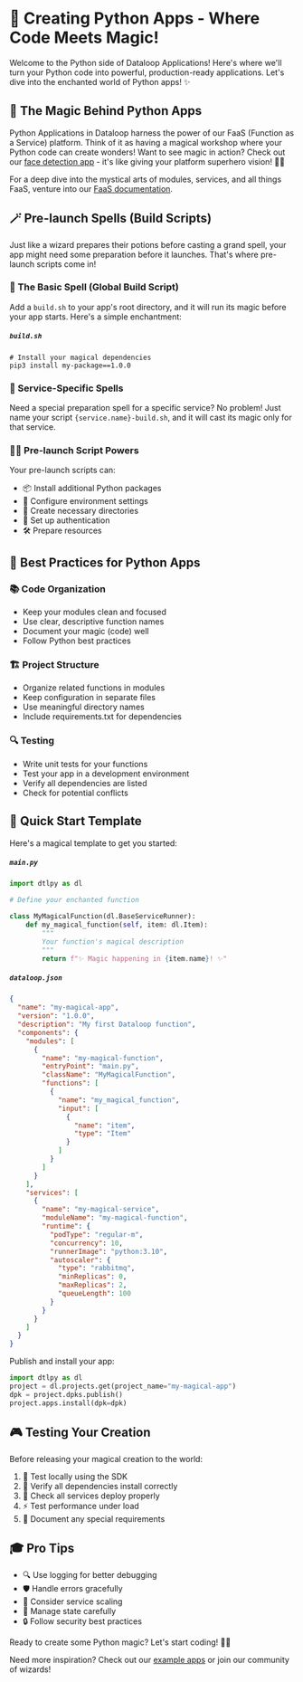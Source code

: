 # 🐍 Creating Python Apps - Where Code Meets Magic!

Welcome to the Python side of Dataloop Applications! Here's where we'll turn your Python code into powerful, production-ready applications. Let's dive into the enchanted world of Python apps! ✨

## 🔮 The Magic Behind Python Apps

Python Applications in Dataloop harness the power of our FaaS (Function as a Service) platform. Think of it as having a magical workshop where your Python code can create wonders! Want to see magic in action? Check out our [face detection app](https://github.com/dataloop-ai-apps/opencv-face-detection) - it's like giving your platform superhero vision! 🦸‍♂️

For a deep dive into the mystical arts of modules, services, and all things FaaS, venture into our [FaaS documentation](https://developers.dataloop.ai/tutorials/faas_applications/).

## 🪄 Pre-launch Spells (Build Scripts)

Just like a wizard prepares their potions before casting a grand spell, your app might need some preparation before it launches. That's where pre-launch scripts come in!

### 📜 The Basic Spell (Global Build Script)

Add a `build.sh` to your app's root directory, and it will run its magic before your app starts. Here's a simple enchantment:

<h5 a><strong><code>build.sh</code></strong></h5>

```shell
# Install your magical dependencies
pip3 install my-package==1.0.0
```

### 🎯 Service-Specific Spells

Need a special preparation spell for a specific service? No problem! Just name your script `{service.name}-build.sh`, and it will cast its magic only for that service.

### 🧙‍♂️ Pre-launch Script Powers

Your pre-launch scripts can:

- 📦 Install additional Python packages
- 🔧 Configure environment settings
- 📁 Create necessary directories
- 🔑 Set up authentication
- 🛠️ Prepare resources

## 💫 Best Practices for Python Apps

### 📚 Code Organization

- Keep your modules clean and focused
- Use clear, descriptive function names
- Document your magic (code) well
- Follow Python best practices

### 🏗️ Project Structure

- Organize related functions in modules
- Keep configuration in separate files
- Use meaningful directory names
- Include requirements.txt for dependencies

### 🔍 Testing

- Write unit tests for your functions
- Test your app in a development environment
- Verify all dependencies are listed
- Check for potential conflicts

## 🚀 Quick Start Template

Here's a magical template to get you started:

<h5 a><strong><code>main.py</code></strong></h5>

```python
import dtlpy as dl

# Define your enchanted function

class MyMagicalFunction(dl.BaseServiceRunner):
    def my_magical_function(self, item: dl.Item):
        """
        Your function's magical description
        """
        return f"✨ Magic happening in {item.name}! ✨"

```

<h5 a><strong><code>dataloop.json</code></strong></h5>

```json
{
  "name": "my-magical-app",
  "version": "1.0.0",
  "description": "My first Dataloop function",
  "components": {
    "modules": [
      {
        "name": "my-magical-function",
        "entryPoint": "main.py",
        "className": "MyMagicalFunction",
        "functions": [
          {
            "name": "my_magical_function",
            "input": [
              {
                "name": "item",
                "type": "Item"
              }
            ]
          }
        ]
      }
    ],
    "services": [
      {
        "name": "my-magical-service",
        "moduleName": "my-magical-function",
        "runtime": {
          "podType": "regular-m",
          "concurrency": 10,
          "runnerImage": "python:3.10",
          "autoscaler": {
            "type": "rabbitmq",
            "minReplicas": 0,
            "maxReplicas": 2,
            "queueLength": 100
          }
        }
      }
    ]
  }
}
```

Publish and install your app:

```python
import dtlpy as dl
project = dl.projects.get(project_name="my-magical-app")
dpk = project.dpks.publish()
project.apps.install(dpk=dpk)
```

## 🎮 Testing Your Creation

Before releasing your magical creation to the world:

1. 🧪 Test locally using the SDK
2. 🔄 Verify all dependencies install correctly
3. 🎯 Check all services deploy properly
4. ⚡ Test performance under load
5. 📝 Document any special requirements

## 🎓 Pro Tips

- 🔍 Use logging for better debugging
- 🛡️ Handle errors gracefully
- 🔄 Consider service scaling
- 💾 Manage state carefully
- 🔒 Follow security best practices

Ready to create some Python magic? Let's start coding! 🚀✨

Need more inspiration? Check out our [example apps](https://github.com/dataloop-ai-apps) or join our community of wizards!

